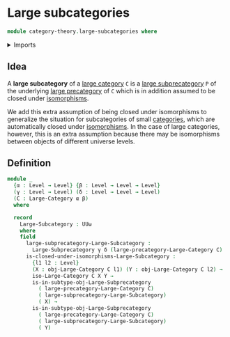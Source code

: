 # Large subcategories

```agda
module category-theory.large-subcategories where
```

<details><summary>Imports</summary>

```agda
open import category-theory.isomorphisms-in-large-categories
open import category-theory.large-categories
open import category-theory.large-subprecategories

open import foundation.universe-levels
```

</details>

## Idea

A **large subcategory** of a
[large category](category-theory.large-categories.md) `C` is a
[large subprecategory](category-theory.large-subprecategories.md) `P` of the
underlying [large precategory](category-theory.large-precategories.md) of `C`
which is in addition assumed to be closed under
[isomorphisms](category-theory.isomorphisms-in-large-categories.md).

We add this extra assumption of being closed under isomorphisms to generalize
the situation for subcategories of small
[categories](category-theory.categories.md), which are automatically closed
under [isomorphisms](category-theory.isomorphisms-in-categories.md). In the case
of large categories, however, this is an extra assumption because there may be
isomorphisms between objects of different universe levels.

## Definition

```agda
module _
  {α : Level → Level} {β : Level → Level → Level}
  (γ : Level → Level) (δ : Level → Level → Level)
  (C : Large-Category α β)
  where

  record
    Large-Subcategory : UUω
    where
    field
      large-subprecategory-Large-Subcategory :
        Large-Subprecategory γ δ (large-precategory-Large-Category C)
      is-closed-under-isomorphisms-Large-Subcategory :
        {l1 l2 : Level}
        (X : obj-Large-Category C l1) (Y : obj-Large-Category C l2) →
        iso-Large-Category C X Y →
        is-in-subtype-obj-Large-Subprecategory
          ( large-precategory-Large-Category C)
          ( large-subprecategory-Large-Subcategory)
          ( X) →
        is-in-subtype-obj-Large-Subprecategory
          ( large-precategory-Large-Category C)
          ( large-subprecategory-Large-Subcategory)
          ( Y)
```
